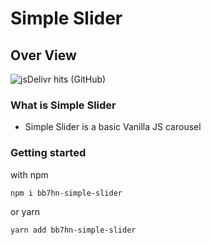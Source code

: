 # Simple Slider
## Over View
![jsDelivr hits (GitHub)](https://img.shields.io/jsdelivr/gh/hm/bb7hn/simpleSlider?color=blueviolet&style=plastic)
### What is Simple Slider
- Simple Slider is a basic Vanilla JS carousel
### Getting started
with npm
```
npm i bb7hn-simple-slider
```
or yarn 
```
yarn add bb7hn-simple-slider
```
